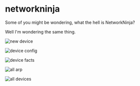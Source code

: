 # networkninja


Some of you might be wondering, what the hell is NetworkNinja? 

Well I'm wondering the same thing.


![new device](https://i.imgur.com/zTBuUJd.png)


![device config](https://i.imgur.com/vX4A6Qn.png)



![device facts](https://i.imgur.com/I76rvcp.png)



![all arp](https://i.imgur.com/fV2RYcs.png)



![all devices](https://i.imgur.com/SEzUpTp.png)

